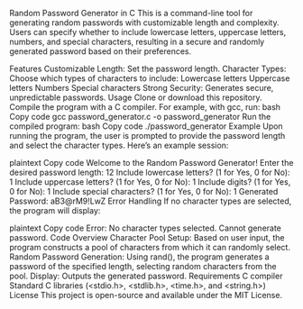 Random Password Generator in C
This is a command-line tool for generating random passwords with customizable length and complexity. Users can specify whether to include lowercase letters, uppercase letters, numbers, and special characters, resulting in a secure and randomly generated password based on their preferences.

Features
Customizable Length: Set the password length.
Character Types: Choose which types of characters to include:
Lowercase letters
Uppercase letters
Numbers
Special characters
Strong Security: Generates secure, unpredictable passwords.
Usage
Clone or download this repository.
Compile the program with a C compiler. For example, with gcc, run:
bash
Copy code
gcc password_generator.c -o password_generator
Run the compiled program:
bash
Copy code
./password_generator
Example
Upon running the program, the user is prompted to provide the password length and select the character types. Here’s an example session:

plaintext
Copy code
Welcome to the Random Password Generator!
Enter the desired password length: 12
Include lowercase letters? (1 for Yes, 0 for No): 1
Include uppercase letters? (1 for Yes, 0 for No): 1
Include digits? (1 for Yes, 0 for No): 1
Include special characters? (1 for Yes, 0 for No): 1
Generated Password: aB3@rM9!LwZ
Error Handling
If no character types are selected, the program will display:

plaintext
Copy code
Error: No character types selected. Cannot generate password.
Code Overview
Character Pool Setup: Based on user input, the program constructs a pool of characters from which it can randomly select.
Random Password Generation: Using rand(), the program generates a password of the specified length, selecting random characters from the pool.
Display: Outputs the generated password.
Requirements
C compiler
Standard C libraries (<stdio.h>, <stdlib.h>, <time.h>, and <string.h>)
License
This project is open-source and available under the MIT License.
